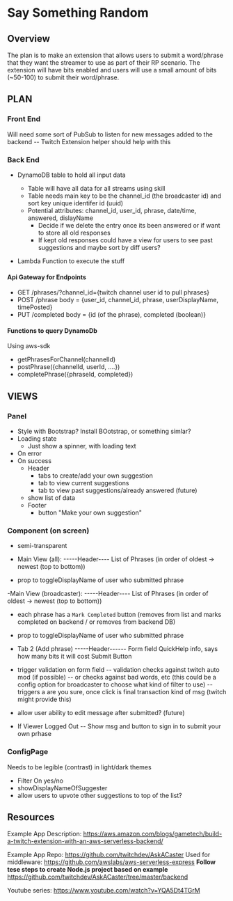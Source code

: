 # Say Something Random

## Overview
The plan is to make an extension that allows users to submit a word/phrase that they want the streamer to use as part of their RP scenario. The extension will have bits enabled and users will use a small amount of bits (~50-100) to submit their word/phrase.



## PLAN
### Front End
Will need some sort of PubSub to listen for new messages added to the backend
-- Twitch Extension helper should help with this
### Back End
- DynamoDB table to hold all input data
  - Table will have all data for all streams using skill
  - Table needs main key to be the channel_id (the broadcaster id) and sort key unique identifer id (uuid)
  - Potential attributes: channel_id, user_id, phrase, date/time, answered, dislayName
    - Decide if we delete the entry once its been answered or if want to store all old responses
    - If kept old responses could have a view for users to see past suggestions and maybe sort by diff users?

- Lambda Function to execute the stuff

#### Api Gateway for Endpoints
- GET /phrases/?channel_id={twitch channel user id to pull phrases}
- POST /phrase body = {user_id, channel_id, phrase, userDisplayName, timePosted}
- PUT /completed body = {id (of the phrase), completed (boolean)}

#### Functions to query DynamoDb
Using aws-sdk

- getPhrasesForChannel(channelId)
- postPhrase({channelId, userId, ....})
- completePhrase({phraseId, completed})



## VIEWS
### Panel
- Style with Bootstrap? Install BOotstrap, or something simlar?
- Loading state
  - Just show a spinner, with loading text
- On error
- On success
  - Header
    - tabs to create/add your own suggestion
    - tab to view current suggestions
    - tab to view past suggestions/already answered (future)
  - show list of data
  - Footer
    - button "Make your own suggestion"



### Component (on screen)
- semi-transparent

- Main View (all): 
-----Header----
List of Phrases (in order of oldest -> newest (top to bottom))
- prop to toggleDisplayName of user who submitted phrase

-Main View (broadcaster):
-----Header----
List of Phrases (in order of oldest -> newest (top to bottom))
- each phrase has a `Mark Completed` button (removes from list and marks completed on backend / or removes from backend DB)
- prop to toggleDisplayName of user who submitted phrase

- Tab 2 (Add phrase)
-----Header------
Form field
QuickHelp info, says how many bits it will cost
Submit Button
- trigger validation on form field
-- validation checks against twitch auto mod (if possible)
-- or checks against bad words, etc (this could be a config option for broadcaster to choose what kind of filter to use)
-- triggers a are you sure, once click is final transaction kind of msg (twitch might provide this)
- allow user ability to edit message after submitted? (future)

- If Viewer Logged Out
-- Show msg and button to sign in to submit your own prhase

### ConfigPage
Needs to be legible (contrast) in light/dark themes
- Filter On yes/no
- showDisplayNameOfSuggester
- allow users to upvote other suggestions to top of the list?



## Resources
Example App Description: https://aws.amazon.com/blogs/gametech/build-a-twitch-extension-with-an-aws-serverless-backend/

Example App Repo: https://github.com/twitchdev/AskACaster
Used for middleware: https://github.com/awslabs/aws-serverless-express
**Follow tese steps to create Node.js project based on example** https://github.com/twitchdev/AskACaster/tree/master/backend


Youtube series: https://www.youtube.com/watch?v=YQA5Dt4TGrM
